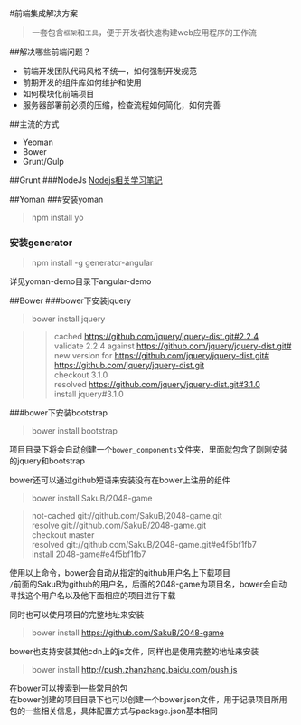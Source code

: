 #前端集成解决方案

>一套包含`框架`和`工具`，便于开发者快速构建web应用程序的工作流<br/>

##解决哪些前端问题？
* 前端开发团队代码风格不统一，如何强制开发规范<br/>
* 前期开发的组件库如何维护和使用<br/>
* 如何模块化前端项目<br/>
* 服务器部署前必须的压缩，检查流程如何简化，如何完善<br/>

##主流的方式
* Yeoman<br/>
* Bower<br/>
* Grunt/Gulp<br/>

##Grunt
###NodeJs
<a href="https://github.com/SakuB/Nodejs">Nodejs相关学习笔记</a>

##Yoman
###安装yoman
>npm install yo

### 安装generator
>npm install -g generator-angular

详见yoman-demo目录下angular-demo<br/>

##Bower
###bower下安装jquery
>bower install jquery<br/>

>>cached https://github.com/jquery/jquery-dist.git#2.2.4<br/>
validate 2.2.4 against https://github.com/jquery/jquery-dist.git#<br/>
new version for https://github.com/jquery/jquery-dist.git#<br/>
https://github.com/jquery/jquery-dist.git<br/>
checkout 3.1.0<br/>
resolved https://github.com/jquery/jquery-dist.git#3.1.0<br/>
install jquery#3.1.0<br/>

###bower下安装bootstrap
>bower install bootstrap

项目目录下将会自动创建一个`bower_components`文件夹，里面就包含了刚刚安装的jquery和bootstrap<br/>

bower还可以通过github短语来安装没有在bower上注册的组件<br/>
>bower install SakuB/2048-game<br/>

>not-cached git://github.com/SakuB/2048-game.git<br/>
resolve git://github.com/SakuB/2048-game.git<br/>
checkout master<br/>
resolved git://github.com/SakuB/2048-game.git#e4f5bf1fb7<br/>
install 2048-game#e4f5bf1fb7<br/>

使用以上命令，bower会自动从指定的github用户名上下载项目<br/>
`/`前面的SakuB为github的用户名，后面的2048-game为项目名，bower会自动寻找这个用户名以及他下面相应的项目进行下载<br/>

同时也可以使用项目的完整地址来安装<br/>
>bower install https://github.com/SakuB/2048-game

bower也支持安装其他cdn上的js文件，同样也是使用完整的地址来安装<br/>
>bower install http://push.zhanzhang.baidu.com/push.js

在bower可以搜索到一些常用的包<br/>
在bower创建的项目目录下也可以创建一个bower.json文件，用于记录项目所用包的一些相关信息，具体配置方式与package.json基本相同<br/>

